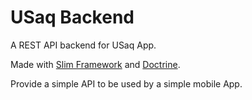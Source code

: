 # USaq Backend

A REST API backend for USaq App.

Made with [Slim Framework](https://www.slimframework.com/) and [Doctrine](http://www.doctrine-project.org/).

Provide a simple API to be used by a simple mobile App.